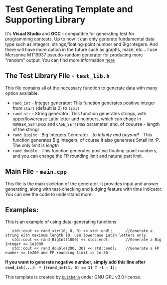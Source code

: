 # Test Generating Template and Supporting Library 

It's **Visual Studio** and **GCC** - compatible for generating test for programming contests. Up to now it can only generate fundamental data type such as integers, strings,floating-point number and Big Integers. And there will have more option in the future such as graphs, maze, etc... I use Mersenne MT19937 pseudo-random generator for producing more "random" output. You can find more information [here](https://en.wikipedia.org/wiki/Mersenne_Twister)

## The Test Library File - `test_lib.h`
This file contains all of the necessary function to generate data with many option available.

   * `rand_int` - Integer generator: This function generates positive integer from `start` (default is 0) to `limit`
   * `rand_str` - String generator: This function generates strings, with upper/lowercase Latin letter and numbers, which can chage in `NUMBER_SETTINGS` and `CASE_SETTINGS` parameter, and, of couurse - length of the string!
   * `rand_BigInt` - Big Integers Generator - *to infinity and beyond!* - This function generates Big Integers, of course it also generates Small Int :P. The only limit is *length*
   * `rand_double` - This function generates positive floating-point numbers, and you can change the FP rounding limit and natural part limit.

## Main File - `main.cpp`
This file is the main skeleton of the generator. It provides input and answer generating, along with test-checking and judging feature with time indicator. You can see the code to understand more.

## Examples:
This is an example of using data-generating functions

       std::cout << rand_str(10, 0, 0) << std::endl;      //Generate a string with maximum length 10, use lowercase Latin letters only. 
       std::cout << rand_BigInt(1000) << std::endl;       //Generate a Big Integer <= 1e1000
       std::cout << rand_double(200, 30) << std::endl;    //Generate a FP number <= 1e200 and FP rounding limit is 1e-30.

**If you want to generate negative number, simply add this line after `rand_int(...)`: ` * ((rand_int(1, 0) == 1) ? -1 : 1);`**


This template is created by [`bu1th4nh`](https://github.com/bu1th4nh) under GNU GPL v3.0 license.
